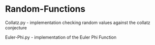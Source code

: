 # Random-Functions

Collatz.py - implementation checking random values against the collatz conjecture

Euler-Phi.py - implementation of the Euler Phi Function
